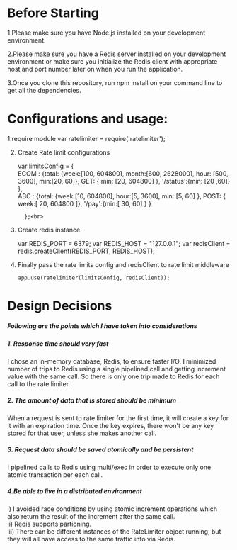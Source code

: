 <h1>Before Starting</h1>

1.Please make sure you have Node.js installed on your development environment.

2.Please make sure you have a Redis server installed on your development environment or make sure you initialize the Redis client with appropriate host and port number later on when you run the application.

3.Once you clone this repository, run npm install on your command line to get all the dependencies.


<h1>Configurations and usage: </h1>

1.require module
	 var ratelimiter =  require('ratelimiter');

2. Create Rate limit configurations

	var limitsConfig = {
	<br>
	     ECOM : {total: {week:[100, 604800], month:[600, 2628000], hour: [500, 3600], min:[20, 60]}, GET: { min: [20, 604800] }, '/status':{min: [20 ,60]} },<br>
	     ABC : {total: {week:[10, 604800], hour:[5, 3600], min: [5, 60] }, POST: { week:[ 20, 604800 ]}, '/pay':{min:[ 30, 60] } }<br>
	
         };<br>

3. Create redis instance 

	var REDIS_PORT = 6379;
	var REDIS_HOST = "127.0.0.1";
	var redisClient = redis.createClient(REDIS_PORT, REDIS_HOST);

4. Finally pass the rate limits config and redisClient to rate limit middleware

       app.use(ratelimiter(limitsConfig, redisClient));



<h1> Design Decisions </h1> 

<h5>Following are the points which I have taken into considerations</h5>
<h5> 1. Response time should very fast</h5>
  I chose an in-memory database, Redis, to ensure faster I/O.
  I minimized number of trips to Redis using a single pipelined call and getting increment value with the same call. So there is only one   trip made to Redis for each call to the rate limiter.

<h5>2. The amount of data that is stored should be minimum</h5>
  When a request is sent to rate limiter for the first time, it will create a key for it with an expiration time. Once the key expires,     there won't be any key stored for that user, unless she makes another call.

<h5>3. Request data should be saved atomically and be persistent</h5>
   I pipelined calls to Redis using multi/exec in order to execute only one atomic transaction per each call.

<h5>4.Be able to live in a distributed environment </h5>
     i)  I avoided race conditions by using atomic increment operations which also return the result of the increment after the same call.<br>
    ii)  Redis supports partioning.<br>
    iii) There can be different instances of the RateLimiter object running, but they will all have access to the same traffic info via Redis. <br>
